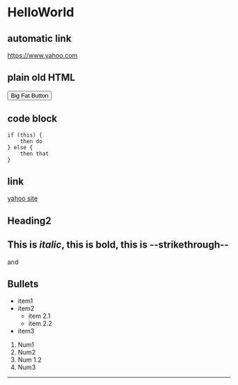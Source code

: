 # HelloWorld

## automatic link
https://www.yahoo.com


## plain old HTML
<button>Big Fat Button</button>

## code block
    if (this) {
        then do
    } else {
        then that
    }

## link
[yahoo site](https://yahoo.com)

## Heading2
This is *italic*, this is **bold**, this is --strikethrough--
---
and

## Bullets
* item1
* item2
    * item 2.1
    * item 2.2
* item3

1. Num1
1. Num2
2. Num 1.2
2. Num3

---
